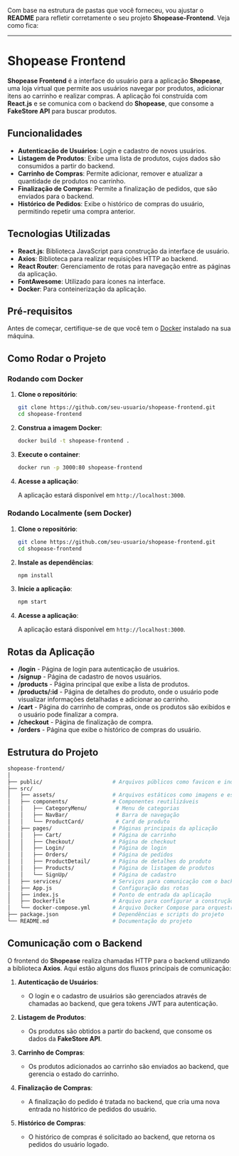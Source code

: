 Com base na estrutura de pastas que você forneceu, vou ajustar o **README** para refletir corretamente o seu projeto **Shopease-Frontend**. Veja como fica:

---

# Shopease Frontend

**Shopease Frontend** é a interface do usuário para a aplicação **Shopease**, uma loja virtual que permite aos usuários navegar por produtos, adicionar itens ao carrinho e realizar compras. A aplicação foi construída com **React.js** e se comunica com o backend do **Shopease**, que consome a **FakeStore API** para buscar produtos.

## Funcionalidades

- **Autenticação de Usuários**: Login e cadastro de novos usuários.
- **Listagem de Produtos**: Exibe uma lista de produtos, cujos dados são consumidos a partir do backend.
- **Carrinho de Compras**: Permite adicionar, remover e atualizar a quantidade de produtos no carrinho.
- **Finalização de Compras**: Permite a finalização de pedidos, que são enviados para o backend.
- **Histórico de Pedidos**: Exibe o histórico de compras do usuário, permitindo repetir uma compra anterior.

## Tecnologias Utilizadas

- **React.js**: Biblioteca JavaScript para construção da interface de usuário.
- **Axios**: Biblioteca para realizar requisições HTTP ao backend.
- **React Router**: Gerenciamento de rotas para navegação entre as páginas da aplicação.
- **FontAwesome**: Utilizado para ícones na interface.
- **Docker**: Para conteinerização da aplicação.

## Pré-requisitos

Antes de começar, certifique-se de que você tem o [Docker](https://www.docker.com/get-started) instalado na sua máquina.

## Como Rodar o Projeto

### Rodando com Docker

1. **Clone o repositório**:

   ```bash
   git clone https://github.com/seu-usuario/shopease-frontend.git
   cd shopease-frontend
   ```

2. **Construa a imagem Docker**:

   ```bash
   docker build -t shopease-frontend .
   ```

3. **Execute o container**:

   ```bash
   docker run -p 3000:80 shopease-frontend
   ```

4. **Acesse a aplicação**:

   A aplicação estará disponível em `http://localhost:3000`.

### Rodando Localmente (sem Docker)

1. **Clone o repositório**:

   ```bash
   git clone https://github.com/seu-usuario/shopease-frontend.git
   cd shopease-frontend
   ```

2. **Instale as dependências**:

   ```bash
   npm install
   ```

3. **Inicie a aplicação**:

   ```bash
   npm start
   ```

4. **Acesse a aplicação**:

   A aplicação estará disponível em `http://localhost:3000`.

## Rotas da Aplicação

- **/login** - Página de login para autenticação de usuários.
- **/signup** - Página de cadastro de novos usuários.
- **/products** - Página principal que exibe a lista de produtos.
- **/products/:id** - Página de detalhes do produto, onde o usuário pode visualizar informações detalhadas e adicionar ao carrinho.
- **/cart** - Página do carrinho de compras, onde os produtos são exibidos e o usuário pode finalizar a compra.
- **/checkout** - Página de finalização de compra.
- **/orders** - Página que exibe o histórico de compras do usuário.

## Estrutura do Projeto

```bash
shopease-frontend/
│
├── public/                      # Arquivos públicos como favicon e index.html
├── src/
│   ├── assets/                  # Arquivos estáticos como imagens e estilos
│   ├── components/              # Componentes reutilizáveis
│   │   ├── CategoryMenu/         # Menu de categorias
│   │   ├── NavBar/               # Barra de navegação
│   │   └── ProductCard/          # Card de produto
│   ├── pages/                   # Páginas principais da aplicação
│   │   ├── Cart/                # Página de carrinho
│   │   ├── Checkout/            # Página de checkout
│   │   ├── Login/               # Página de login
│   │   ├── Orders/              # Página de pedidos
│   │   ├── ProductDetail/       # Página de detalhes do produto
│   │   ├── Products/            # Página de listagem de produtos
│   │   └── SignUp/              # Página de cadastro
│   ├── services/                # Serviços para comunicação com o backend
│   ├── App.js                   # Configuração das rotas
│   ├── index.js                 # Ponto de entrada da aplicação
│   ├── Dockerfile               # Arquivo para configurar a construção do container Docker
│   └── docker-compose.yml       # Arquivo Docker Compose para orquestração dos containers
├── package.json                 # Dependências e scripts do projeto
└── README.md                    # Documentação do projeto
```

## Comunicação com o Backend

O frontend do **Shopease** realiza chamadas HTTP para o backend utilizando a biblioteca **Axios**. Aqui estão alguns dos fluxos principais de comunicação:

1. **Autenticação de Usuários**:
   - O login e o cadastro de usuários são gerenciados através de chamadas ao backend, que gera tokens JWT para autenticação.

2. **Listagem de Produtos**:
   - Os produtos são obtidos a partir do backend, que consome os dados da **FakeStore API**.

3. **Carrinho de Compras**:
   - Os produtos adicionados ao carrinho são enviados ao backend, que gerencia o estado do carrinho.

4. **Finalização de Compras**:
   - A finalização do pedido é tratada no backend, que cria uma nova entrada no histórico de pedidos do usuário.

5. **Histórico de Compras**:
   - O histórico de compras é solicitado ao backend, que retorna os pedidos do usuário logado.